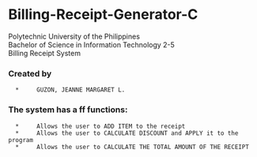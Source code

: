# Billing-Receipt-Generator-C

Polytechnic University of the Philippines </br>
Bachelor of Science in Information Technology 2-5 </br>
Billing Receipt System 

### Created by
      *     GUZON, JEANNE MARGARET L.

### The system has a ff functions:
      *     Allows the user to ADD ITEM to the receipt
      *     Allows the user to CALCULATE DISCOUNT and APPLY it to the program
      *     Allows the user to CALCULATE THE TOTAL AMOUNT OF THE RECEIPT
